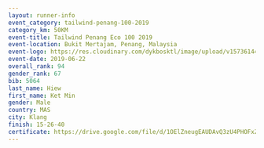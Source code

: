 ```yaml
--- 
layout: runner-info 
event_category: tailwind-penang-100-2019 
category_km: 50KM 
event-title: Tailwind Penang Eco 100 2019 
event-location: Bukit Mertajam, Penang, Malaysia 
event-logo: https://res.cloudinary.com/dykbosktl/image/upload/v1573614442/Logo/Logo_gqlzi3.jpg 
event-date: 2019-06-22 
overall_rank: 94
gender_rank: 67
bib: 5064
last_name: Hiew
first_name: Ket Min
gender: Male
country: MAS
city: Klang
finish: 15-26-40
certificate: https://drive.google.com/file/d/1OElZneugEAUDAvQ3zU4PHOFxZ3cC3Zj/view?usp=sharing
--- 
```

